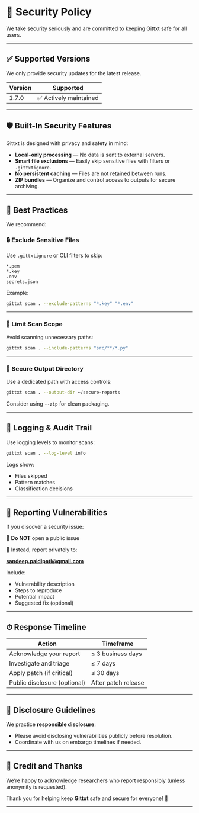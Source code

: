 # 🔐 Security Policy

We take security seriously and are committed to keeping Gittxt safe for all users.

---

## ✅ Supported Versions

We only provide security updates for the latest release.

| Version | Supported          |
|---------|--------------------|
| 1.7.0   | ✅ Actively maintained |

---

## 🛡 Built-In Security Features

Gittxt is designed with privacy and safety in mind:

- **Local-only processing** — No data is sent to external servers.
- **Smart file exclusions** — Easily skip sensitive files with filters or `.gittxtignore`.
- **No persistent caching** — Files are not retained between runs.
- **ZIP bundles** — Organize and control access to outputs for secure archiving.

---

## 🧼 Best Practices

We recommend:

### 🔒 Exclude Sensitive Files

Use `.gittxtignore` or CLI filters to skip:

```
*.pem
*.key
.env
secrets.json
```

Example:

```bash
gittxt scan . --exclude-patterns "*.key" "*.env"
```

---

### 🎯 Limit Scan Scope

Avoid scanning unnecessary paths:

```bash
gittxt scan . --include-patterns "src/**/*.py"
```

---

### 🔐 Secure Output Directory

Use a dedicated path with access controls:

```bash
gittxt scan . --output-dir ~/secure-reports
```

Consider using `--zip` for clean packaging.

---

## 📜 Logging & Audit Trail

Use logging levels to monitor scans:

```bash
gittxt scan . --log-level info
```

Logs show:
- Files skipped
- Pattern matches
- Classification decisions

---

## 🚨 Reporting Vulnerabilities

If you discover a security issue:

🚫 **Do NOT** open a public issue

📧 Instead, report privately to:

**sandeep.paidipati@gmail.com**

Include:
- Vulnerability description
- Steps to reproduce
- Potential impact
- Suggested fix (optional)

---

## ⏱ Response Timeline

| Action                        | Timeframe            |
|------------------------------|----------------------|
| Acknowledge your report      | ≤ 3 business days    |
| Investigate and triage       | ≤ 7 days             |
| Apply patch (if critical)    | ≤ 30 days            |
| Public disclosure (optional) | After patch release  |

---

## 🤝 Disclosure Guidelines

We practice **responsible disclosure**:

- Please avoid disclosing vulnerabilities publicly before resolution.
- Coordinate with us on embargo timelines if needed.

---

## 🏅 Credit and Thanks

We’re happy to acknowledge researchers who report responsibly (unless anonymity is requested).

Thank you for helping keep **Gittxt** safe and secure for everyone! 🙏

---

